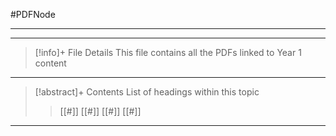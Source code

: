 #PDFNode 

--- 


--- 

> [!info]+ File Details
> This file contains all the PDFs linked to Year 1 content 


---
> [!abstract]+ Contents
> List of headings within this topic
> > [[#]]
> > [[#]]
> > [[#]]
> > [[#]]

---